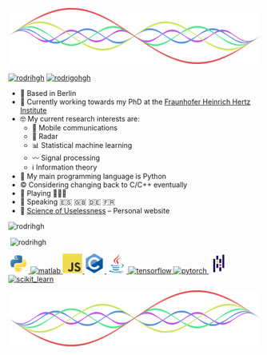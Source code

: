 ![Harmonics front](harmonics.svg)
<p align="left">
<a href="https://twitter.com/rodrihgh" target="blank"><img align="center" src="https://raw.githubusercontent.com/rahuldkjain/github-profile-readme-generator/master/src/images/icons/Social/twitter.svg" alt="rodrihgh" height="30" width="40" /></a>
<a href="https://linkedin.com/in/rodrigohgh" target="blank"><img align="center" src="https://raw.githubusercontent.com/rahuldkjain/github-profile-readme-generator/master/src/images/icons/Social/linked-in-alt.svg" alt="rodrigohgh" height="30" width="40" /></a>
</p>


- 📍 Based in Berlin
- 🔬 Currently working towards my PhD at the 
[Fraunhofer Heinrich Hertz Institute](https://github.com/fraunhoferhhi/)
- 🤓 My current research interests are:
  - 📶 Mobile communications
  - 📡 Radar
  - 📊 Statistical machine learning
  - 〰️ Signal processing
  - ℹ️ Information theory
- 🐍 My main programming language is Python
- ©️ Considering changing back to C/C++ eventually
- 🎵 Playing 🎸🥁🎤
- 💬 Speaking 🇪🇸 🇬🇧 🇩🇪 🇫🇷
- 🔗 [Science of Uselessness](https://uselessness.science) – Personal website

<p align="left">
<img src="https://komarev.com/ghpvc/?username=rodrihgh&label=Profile%20views&color=0e75b6&style=flat" alt="rodrihgh" />
</p>

<p>&nbsp;<img align="center" src="https://github-readme-stats.vercel.app/api?username=rodrihgh&show_icons=true&locale=en" alt="rodrihgh" /></p>

<p align="left">
  <a href="https://www.python.org" target="_blank" rel="noreferrer"> <img src="https://raw.githubusercontent.com/devicons/devicon/master/icons/python/python-original.svg" alt="python" width="40" height="40"/> </a>
  <a href="https://www.mathworks.com/" target="_blank" rel="noreferrer"> <img src="https://upload.wikimedia.org/wikipedia/commons/2/21/Matlab_Logo.png" alt="matlab" width="40" height="40"/> </a>
  <a href="https://developer.mozilla.org/en-US/docs/Web/JavaScript" target="_blank" rel="noreferrer"> <img src="https://raw.githubusercontent.com/devicons/devicon/master/icons/javascript/javascript-original.svg" alt="javascript" width="40" height="40"/> </a>
  <a href="https://www.cprogramming.com/" target="_blank" rel="noreferrer"> <img src="https://raw.githubusercontent.com/devicons/devicon/master/icons/c/c-original.svg" alt="c" width="40" height="40"/> </a> <a href="https://www.java.com" target="_blank" rel="noreferrer"> <img src="https://raw.githubusercontent.com/devicons/devicon/master/icons/java/java-original.svg" alt="java" width="40" height="40"/> </a>
  <a href="https://www.tensorflow.org" target="_blank" rel="noreferrer"> <img src="https://www.vectorlogo.zone/logos/tensorflow/tensorflow-icon.svg" alt="tensorflow" width="40" height="40"/> </a>
  <a href="https://pytorch.org/" target="_blank" rel="noreferrer"> <img src="https://www.vectorlogo.zone/logos/pytorch/pytorch-icon.svg" alt="pytorch" width="40" height="40"/> </a>
  <a href="https://pandas.pydata.org/" target="_blank" rel="noreferrer"> <img src="https://raw.githubusercontent.com/devicons/devicon/2ae2a900d2f041da66e950e4d48052658d850630/icons/pandas/pandas-original.svg" alt="pandas" width="40" height="40"/> </a>  <a href="https://scikit-learn.org/" target="_blank" rel="noreferrer"> <img src="https://upload.wikimedia.org/wikipedia/commons/0/05/Scikit_learn_logo_small.svg" alt="scikit_learn" width="40" height="40"/> </a> </p>

![Harmonics footer](harmonics-reverse.svg)
